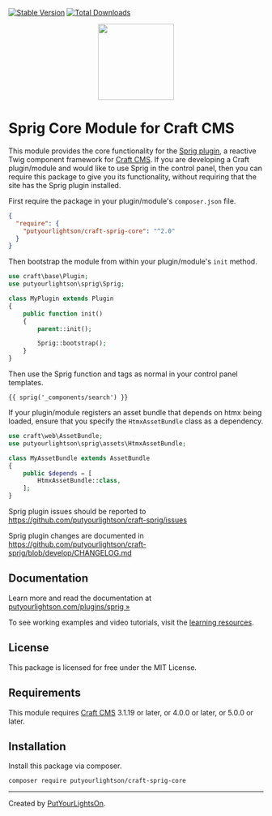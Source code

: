 [![Stable Version](https://img.shields.io/packagist/v/putyourlightson/craft-sprig-core?label=stable)]((https://packagist.org/packages/putyourlightson/craft-sprig-core))
[![Total Downloads](https://img.shields.io/packagist/dt/putyourlightson/craft-sprig-core)](https://packagist.org/packages/putyourlightson/craft-sprig-core)

<p align="center"><img width="150" src="https://raw.githubusercontent.com/putyourlightson/craft-sprig-core/v3/src/icon.svg"></p>

# Sprig Core Module for Craft CMS

This module provides the core functionality for the [Sprig plugin](https://github.com/putyourlightson/craft-sprig), a reactive Twig component framework for [Craft CMS](https://craftcms.com/). If you are developing a Craft plugin/module and would like to use Sprig in the control panel, then you can require this package to give you its functionality, without requiring that the site has the Sprig plugin installed.

First require the package in your plugin/module's `composer.json` file.

```json
{
  "require": {
    "putyourlightson/craft-sprig-core": "^2.0"
  }
}
```

Then bootstrap the module from within your plugin/module's `init` method.

```php
use craft\base\Plugin;
use putyourlightson\sprig\Sprig;

class MyPlugin extends Plugin
{
    public function init()
    {
        parent::init();

        Sprig::bootstrap();
    }
}
```

Then use the Sprig function and tags as normal in your control panel templates.

```twig
{{ sprig('_components/search') }}
```

If your plugin/module registers an asset bundle that depends on htmx being loaded, ensure that you specify the `HtmxAssetBundle` class as a dependency.

```php
use craft\web\AssetBundle;
use putyourlightson\sprig\assets\HtmxAssetBundle;

class MyAssetBundle extends AssetBundle
{
    public $depends = [
        HtmxAssetBundle::class,
    ];
}
```

Sprig plugin issues should be reported to https://github.com/putyourlightson/craft-sprig/issues

Sprig plugin changes are documented in https://github.com/putyourlightson/craft-sprig/blob/develop/CHANGELOG.md

## Documentation

Learn more and read the documentation at [putyourlightson.com/plugins/sprig »](https://putyourlightson.com/plugins/sprig)

To see working examples and video tutorials, visit the [learning resources](https://putyourlightson.com/sprig).

## License

This package is licensed for free under the MIT License.

## Requirements

This module requires [Craft CMS](https://craftcms.com/) 3.1.19 or later, or 4.0.0 or later, or 5.0.0 or later.

## Installation

Install this package via composer.

```shell
composer require putyourlightson/craft-sprig-core
```

---

Created by [PutYourLightsOn](https://putyourlightson.com/).

